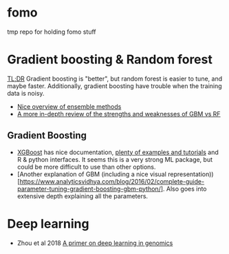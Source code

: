 # fomo
tmp repo for holding fomo stuff

# Gradient boosting & Random forest
[TL;DR](http://fastml.com/what-is-better-gradient-boosted-trees-or-random-forest/) Gradient boosting is "better", but random forest is easier to tune, and maybe faster. Additionally, gradient boosting have trouble when the training data is noisy.

* [Nice overview of ensemble methods](https://medium.com/@aravanshad/ensemble-methods-95533944783f)
* [A more in-depth review of the strengths and weaknesses of GBM vs RF](https://medium.com/@aravanshad/gradient-boosting-versus-random-forest-cfa3fa8f0d80)

## Gradient Boosting
* [XGBoost](https://xgboost.readthedocs.io/en/latest/index.html) has nice documentation, [plenty of examples and tutorials](https://github.com/dmlc/xgboost/tree/master/demo) and R & python interfaces. It seems this is a very strong ML package, but could be more difficult to use than other options.
* [Another explanation of GBM (including a nice visual representation))[https://www.analyticsvidhya.com/blog/2016/02/complete-guide-parameter-tuning-gradient-boosting-gbm-python/]. Also goes into extensive depth explaining all the parameters.

# Deep learning
* Zhou et al 2018 [A primer on deep learning in genomics](https://sci-hub.tw/https://www.nature.com/articles/s41588-018-0295-5)
